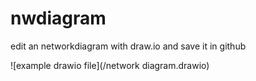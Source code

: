 # nwdiagram

edit an networkdiagram with draw.io and save it in github

![example drawio file](/network diagram.drawio)
